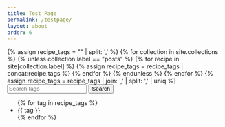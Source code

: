 ```yaml
---
title: Test Page
permalink: /testpage/
layout: about
order: 6
---
```


<html>
  <body>
    <div>
      {% assign recipe_tags = "" | split: ',' %}
      {% for collection in site.collections %}
        {% unless collection.label == "posts" %}
            {% for recipe in site[collection.label] %}
              {% assign recipe_tags = recipe_tags | concat:recipe.tags %}
            {% endfor %}
        {% endunless %}
      {% endfor %}
      {% assign recipe_tags = recipe_tags | join: ',' | split: ',' | uniq %}
      <input type="text" id="searchInput" placeholder="Search tags">
      <button type="submit" onclick="recipeSearch()" id="searchButton">Search</button>
      <ul id="tagList">
        {% for tag in recipe_tags %}
          <li>{{ tag }}</li>
        {% endfor %}
      </ul>
      <p id="paragraph"></p>
      <script>
        function recipeSearch() {
          var input, filter, tags, i, txtValue;
          input = document.getElementById('searchInput');
          paragraph = document.getElementById('paragraph');
          filter = input.value.toLowerCase();
          tags = {{ recipe_tags | jsonify }};
          collections = [];
          for (i = 0; i < tags.length; i++) {
            txtValue = tags[i];
              if (txtValue.toLowerCase().indexOf(filter) > -1) {
                results.push(txtValue);
            }
          }
          {% for collection in site.collections %}
            {% unless collection.label == "posts" %}
              collections.push("{{ collection.label }}");
            {% endunless %}
          {% endfor %}
          var results = [];
          if (filter === "") {
              paragraph.innerText = collections.join(', ');
              return;
          }
          paragraph.innerText = 'Recipes found: ' + results.join(', ');
        }
      </script>
    </div>
  </body>
</html>
